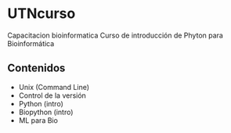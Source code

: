 # UTNcurso
Capacitacion bioinformatica
Curso de introducción de Phyton para Bioinformática 
## Contenidos
- Unix (Command Line)
- Control de la versión
- Python (intro)
- Biopython (intro)
- ML para Bio
